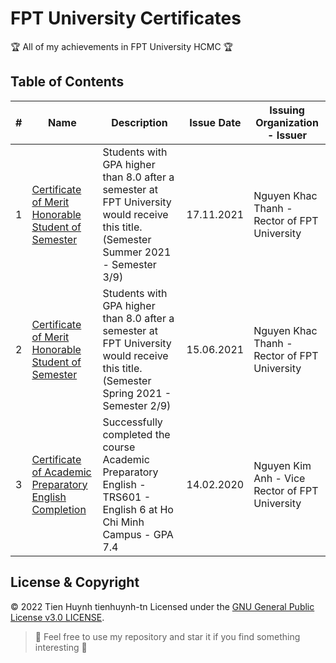 # FPT University Certificates

:trophy: All of my achievements in FPT University HCMC :trophy:

## Table of Contents
#| Name | Description | Issue Date | Issuing Organization - Issuer
-| ---- | ----------- | ---------- | -----------------------------
1| [Certificate of Merit Honorable Student of Semester](https://raw.githubusercontent.com/tienhuynh-tn/awards/main/1-fpt-university/honorable-student-of-semester-summer-2021.jpg) | Students with GPA higher than 8.0 after a semester at FPT University would receive this title. (Semester Summer 2021 - Semester 3/9) | 17.11.2021 | Nguyen Khac Thanh - Rector of FPT University
2| [Certificate of Merit Honorable Student of Semester](https://raw.githubusercontent.com/tienhuynh-tn/awards/main/1-fpt-university/honorable-student-of-semester-spring-2021.jpg) | Students with GPA higher than 8.0 after a semester at FPT University would receive this title. (Semester Spring 2021 - Semester 2/9) | 15.06.2021 | Nguyen Khac Thanh - Rector of FPT University
3| [Certificate of Academic Preparatory English Completion](https://raw.githubusercontent.com/tienhuynh-tn/awards/main/1-fpt-university/completion-preparatory-english.jpg) | Successfully completed the course Academic Preparatory English - TRS601 - English 6 at Ho Chi Minh Campus - GPA 7.4 | 14.02.2020 | Nguyen Kim Anh - Vice Rector of FPT University

## License & Copyright
&copy; 2022 Tien Huynh tienhuynh-tn Licensed under the [GNU General Public License v3.0 LICENSE](https://github.com/tienhuynh-tn/awards/blob/main/LICENSE).

> :love_you_gesture: Feel free to use my repository and star it if you find something interesting :love_you_gesture:
